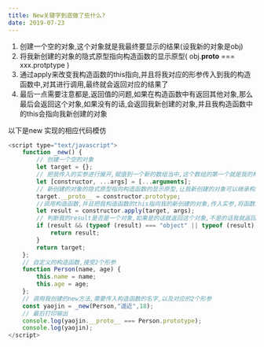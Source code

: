 ```yaml
---
title: New关键字到底做了些什么?
date: 2019-07-23
---
```

1.	创建一个空的对象,这个对象就是我最终要显示的结果(设我新的对象是obj)
2.	将我新创建的对象的隐式原型指向构造函数的显示原型( obj.__proto__ === xxx.protptype )
3.	通过apply来改变我构造函数的this指向,并且将我对应的形参传入到我的构造函数中,对其进行调用,最终就会返回对应的结果了
4.	最后一点需要注意都是,返回值的问题,如果在构造函数中有返回其他对象,那么最后会返回这个对象,如果没有的话,会返回我新创建的对象,并且我构造函数中的this会指向我新创建的对象

以下是new 实现的相应代码模仿

```js
<script type="text/javascript">
    function _new() {
        // 创建一个空的对象
        let target = {};
        // 把我传入的实参进行展开,赋值到一个新的数组当中,这个数组的第一个就是我的构造函数,其他就是构造函数中对应的实参
        let [constructor, ...args] = [...arguments];
        // 新创建的对象的隐式原型指向构造函数的显示原型,让我新创建的对象可以继承构造函数的方法和属性
        target.__proto__ = constructor.prototype;
        //调用构造函数,并且把我构造函数的this指向我的新创建的对象,传入实参,将函数的返回值,赋值到result;
        let result = constructor.apply(target, args);
        // 判断我的result是否是一个对象,如果是的话就返回这个对象,不是的话我就返回我新创建的对象;
        if (result && (typeof (result) === "object" || typeof (result) === "function")) {
            return result;
        }
        return target;
    };
    // 自定义的构造函数,接受2个形参
    function Person(name, age) {
        this.name = name;
        this.age = age;
    };
    // 调用我创建的new方法,需要传入构造函数的名字,以及对应的2个形参
    const yaojin = _new(Person,"遥近",18);
    // 最后打印输出
    console.log(yaojin.__proto__ === Person.prototype);
    console.log(yaojin);
</script>
```
